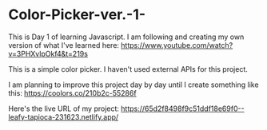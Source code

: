 # Color-Picker-ver.-1-

This is Day 1 of learning Javascript.
I am following and creating my own version of what I've learned here:
https://www.youtube.com/watch?v=3PHXvlpOkf4&t=219s

This is a simple color picker. I haven't used external APIs for this project.

I am planning to improve this project day by day until I create something like this: https://coolors.co/210b2c-55286f

Here's the live URL of my project: https://65d2f8498f9c51ddf18e69f0--leafy-tapioca-231623.netlify.app/